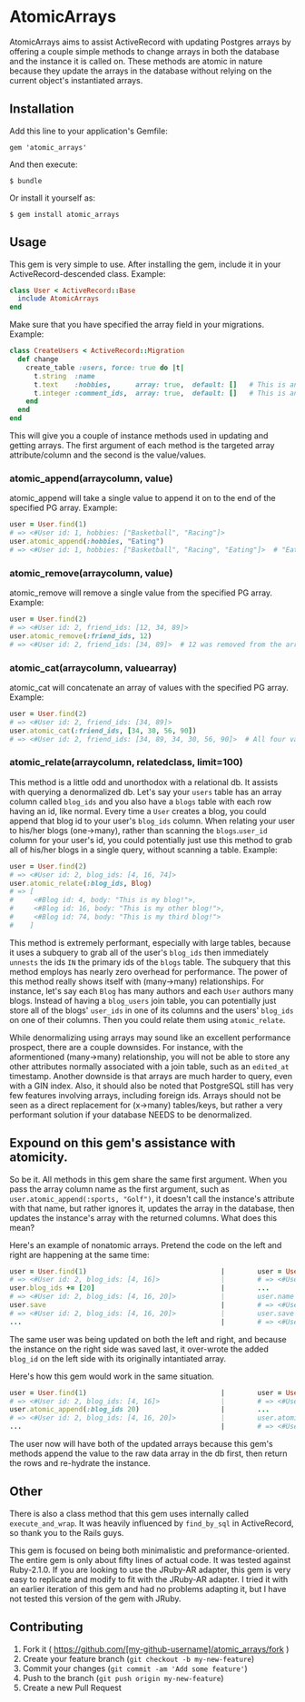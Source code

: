 # AtomicArrays

AtomicArrays aims to assist ActiveRecord with updating Postgres arrays by offering a couple simple methods to change arrays in both the database and the instance it is called on. These methods are atomic in nature because they update the arrays in the database without relying on the current object's instantiated arrays.

## Installation

Add this line to your application's Gemfile:

    gem 'atomic_arrays'

And then execute:

    $ bundle

Or install it yourself as:

    $ gem install atomic_arrays

## Usage
This gem is very simple to use. After installing the gem, include it in your ActiveRecord-descended class. Example:
```ruby
class User < ActiveRecord::Base
  include AtomicArrays
end
```
Make sure that you have specified the array field in your migrations. Example:
```ruby
class CreateUsers < ActiveRecord::Migration
  def change
    create_table :users, force: true do |t|
      t.string  :name
      t.text    :hobbies,      array: true,  default: []   # This is an array of strings
      t.integer :comment_ids,  array: true,  default: []   # This is an array of ints
    end
  end
end
```

This will give you a couple of instance methods used in updating and getting arrays. The first argument of each method is the targeted array attribute/column and the second is the value/values.

### atomic_append(arraycolumn, value)
atomic_append will take a single value to append it on to the end of the specified PG array. Example:
```ruby
user = User.find(1)
# => <#User id: 1, hobbies: ["Basketball", "Racing"]>
user.atomic_append(:hobbies, "Eating")
# => <#User id: 1, hobbies: ["Basketball", "Racing", "Eating"]>  # "Eating" was appended to the array in the db.
```

### atomic_remove(arraycolumn, value)
atomic_remove will remove a single value from the specified PG array. Example:
```ruby
user = User.find(2)
# => <#User id: 2, friend_ids: [12, 34, 89]>
user.atomic_remove(:friend_ids, 12)
# => <#User id: 2, friend_ids: [34, 89]>  # 12 was removed from the array in the db.
```

### atomic_cat(arraycolumn, valuearray)
atomic_cat will concatenate an array of values with the specified PG array. Example:
```ruby
user = User.find(2)
# => <#User id: 2, friend_ids: [34, 89]>
user.atomic_cat(:friend_ids, [34, 30, 56, 90])
# => <#User id: 2, friend_ids: [34, 89, 34, 30, 56, 90]>  # All four values were concatenated with the array in the db.
```

### atomic_relate(arraycolumn, relatedclass, limit=100)
This method is a little odd and unorthodox with a relational db. It assists with querying a denormalized db. Let's say your `users` table has an array column called `blog_ids` and you also have a `blogs` table with each row having an id, like normal. Every time a `User` creates a blog, you could append that blog id to your user's `blog_ids` column. When relating your user to his/her blogs (one->many), rather than scanning the `blogs`.`user_id` column for your user's id, you could potentially just use this method to grab all of his/her blogs in a single query, without scanning a table. Example:
```ruby
user = User.find(2)
# => <#User id: 2, blog_ids: [4, 16, 74]>
user.atomic_relate(:blog_ids, Blog)
# => [
#     <#Blog id: 4, body: "This is my blog!">,
#     <#Blog id: 16, body: "This is my other blog!">,
#     <#Blog id: 74, body: "This is my third blog!">
#    ]
```
This method is extremely performant, especially with large tables, because it uses a subquery to grab all of the user's `blog_ids` then immediately `unnests` the ids `IN` the primary ids of the `blogs` table. The subquery that this method employs has nearly zero overhead for performance. The power of this method really shows itself with (many->many) relationships. For instance, let's say each `Blog` has many authors and each `User` authors many blogs. Instead of having a `blog_users` join table, you can potentially just store all of the blogs' `user_ids` in one of its columns and the users' `blog_ids` on one of their columns. Then you could relate them using `atomic_relate`.

While denormalizing using arrays may sound like an excellent performance prospect, there are a couple downsides. For instance, with the aformentioned (many->many) relationship, you will not be able to store any other attributes normally associated with a join table, such as an `edited_at` timestamp. Another downside is that arrays are much harder to query, even with a GIN index. Also, it should also be noted that PostgreSQL still has very few features involving arrays, including foreign ids. Arrays should not be seen as a direct replacement for (x->many) tables/keys, but rather a very performant solution if your database NEEDS to be denormalized.


## Expound on this gem's assistance with atomicity.
So be it. All methods in this gem share the same first argument. When you pass the array column name as the first argument, such as `user.atomic_append(:sports, "Golf")`, it doesn't call the instance's attribute with that name, but rather ignores it, updates the array in the database, then updates the instance's array with the returned columns. What does this mean?

Here's an example of nonatomic arrays. Pretend the code on the left and right are happening at the same time:
```ruby
user = User.find(1)                                 |        user = User.find(1)
# => <#User id: 2, blog_ids: [4, 16]>               |        # => <#User id: 2, blog_ids: [4, 16]>
user.blog_ids += [20]                               |        ...
# => <#User id: 2, blog_ids: [4, 16, 20]>           |        user.name += ["John"]
user.save                                           |        # => <#User id: 2, names: ["John"], blog_ids: [4, 16]>
# => <#User id: 2, blog_ids: [4, 16, 20]>           |        user.save
...                                                 |        # => <#User id: 2, names: ["John"], blog_ids: [4, 16]>
```
The same user was being updated on both the left and right, and because the instance on the right side was saved last, it over-wrote the added `blog_id` on the left side with its originally intantiated array.

Here's how this gem would work in the same situation.
```ruby
user = User.find(1)                                 |        user = User.find(1)
# => <#User id: 2, blog_ids: [4, 16]>               |        # => <#User id: 2, blog_ids: [4, 16]>
user.atomic_append(:blog_ids 20)                    |        ...
# => <#User id: 2, blog_ids: [4, 16, 20]>           |        user.atomic_append(:name, "John")
...                                                 |        # => <#User id: 2, names: ["John"], blog_ids: [4, 16, 20]>
```
The user now will have both of the updated arrays because this gem's methods append the value to the raw data array in the db first, then return the rows and re-hydrate the instance.

## Other

There is also a class method that this gem uses internally called `execute_and_wrap`. It was heavily influenced by `find_by_sql` in ActiveRecord, so thank you to the Rails guys.

This gem is focused on being both minimalistic and preformance-oriented. The entire gem is only about fifty lines of actual code. It was tested against Ruby-2.1.0. If you are looking to use the JRuby-AR adapter, this gem is very easy to replicate and modify to fit with the JRuby-AR adapter. I tried it with an earlier iteration of this gem and had no problems adapting it, but I have not tested this version of the gem with JRuby.



## Contributing

1. Fork it ( https://github.com/[my-github-username]/atomic_arrays/fork )
2. Create your feature branch (`git checkout -b my-new-feature`)
3. Commit your changes (`git commit -am 'Add some feature'`)
4. Push to the branch (`git push origin my-new-feature`)
5. Create a new Pull Request
